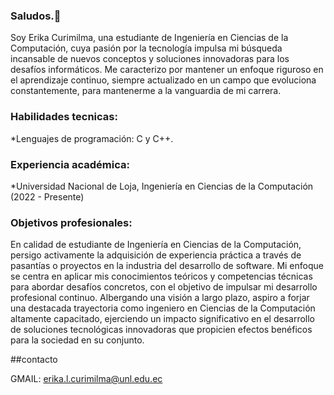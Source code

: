 ### Saludos.👋 
Soy Erika Curimilma, una estudiante de Ingeniería en Ciencias de la Computación, cuya pasión por la tecnología impulsa mi búsqueda incansable de nuevos conceptos y soluciones innovadoras para los desafíos informáticos. Me caracterizo por mantener un enfoque riguroso en el aprendizaje continuo, siempre actualizado en un campo que evoluciona constantemente, para mantenerme a la vanguardia de mi carrera.


### Habilidades tecnicas:
*Lenguajes de programación: C y C++.
    
    
### Experiencia académica:
*Universidad Nacional de Loja, Ingeniería en Ciencias de la Computación (2022 - Presente)

### Objetivos profesionales:
En calidad de estudiante de Ingeniería en Ciencias de la Computación, persigo activamente la adquisición de experiencia práctica a través de pasantías o proyectos en la industria del desarrollo de software. Mi enfoque se centra en aplicar mis conocimientos teóricos y competencias técnicas para abordar desafíos concretos, con el objetivo de impulsar mi desarrollo profesional continuo. Albergando una visión a largo plazo, aspiro a forjar una destacada trayectoria como ingeniero en Ciencias de la Computación altamente capacitado, ejerciendo un impacto significativo en el desarrollo de soluciones tecnológicas innovadoras que propicien efectos benéficos para la sociedad en su conjunto.

##contacto

GMAIL: erika.l.curimilma@unl.edu.ec


